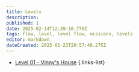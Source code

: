 ```yaml
---
title: Levels
description: 
published: 1
date: 2025-02-14T12:39:10.770Z
tags: flow, level, level flow, missions, levels
editor: markdown
dateCreated: 2025-01-23T20:57:48.275Z
---
```


- [Level 01 - Vinny's House](/missions/level01)
{.links-list}